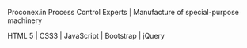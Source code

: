 Proconex.in
Process Control Experts | Manufacture of special-purpose machinery


HTML 5 | CSS3 | JavaScript | Bootstrap | jQuery
